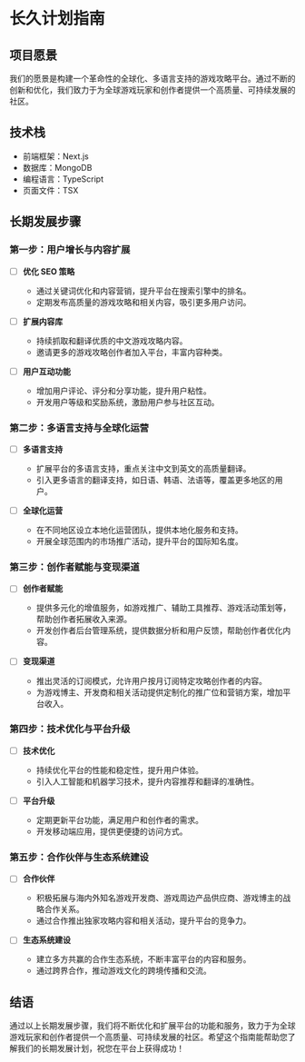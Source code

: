 # 长久计划指南

## 项目愿景

我们的愿景是构建一个革命性的全球化、多语言支持的游戏攻略平台。通过不断的创新和优化，我们致力于为全球游戏玩家和创作者提供一个高质量、可持续发展的社区。

## 技术栈

- 前端框架：Next.js
- 数据库：MongoDB
- 编程语言：TypeScript
- 页面文件：TSX

## 长期发展步骤

### 第一步：用户增长与内容扩展

- [ ] **优化 SEO 策略**
    - 通过关键词优化和内容营销，提升平台在搜索引擎中的排名。
    - 定期发布高质量的游戏攻略和相关内容，吸引更多用户访问。

- [ ] **扩展内容库**
    - 持续抓取和翻译优质的中文游戏攻略内容。
    - 邀请更多的游戏攻略创作者加入平台，丰富内容种类。

- [ ] **用户互动功能**
    - 增加用户评论、评分和分享功能，提升用户粘性。
    - 开发用户等级和奖励系统，激励用户参与社区互动。

### 第二步：多语言支持与全球化运营

- [ ] **多语言支持**
    - 扩展平台的多语言支持，重点关注中文到英文的高质量翻译。
    - 引入更多语言的翻译支持，如日语、韩语、法语等，覆盖更多地区的用户。

- [ ] **全球化运营**
    - 在不同地区设立本地化运营团队，提供本地化服务和支持。
    - 开展全球范围内的市场推广活动，提升平台的国际知名度。

### 第三步：创作者赋能与变现渠道

- [ ] **创作者赋能**
    - 提供多元化的增值服务，如游戏推广、辅助工具推荐、游戏活动策划等，帮助创作者拓展收入来源。
    - 开发创作者后台管理系统，提供数据分析和用户反馈，帮助创作者优化内容。

- [ ] **变现渠道**
    - 推出灵活的订阅模式，允许用户按月订阅特定攻略创作者的内容。
    - 为游戏博主、开发商和相关活动提供定制化的推广位和营销方案，增加平台收入。

### 第四步：技术优化与平台升级

- [ ] **技术优化**
    - 持续优化平台的性能和稳定性，提升用户体验。
    - 引入人工智能和机器学习技术，提升内容推荐和翻译的准确性。

- [ ] **平台升级**
    - 定期更新平台功能，满足用户和创作者的需求。
    - 开发移动端应用，提供更便捷的访问方式。

### 第五步：合作伙伴与生态系统建设

- [ ] **合作伙伴**
    - 积极拓展与海内外知名游戏开发商、游戏周边产品供应商、游戏博主的战略合作关系。
    - 通过合作推出独家攻略内容和相关活动，提升平台的竞争力。

- [ ] **生态系统建设**
    - 建立多方共赢的合作生态系统，不断丰富平台的内容和服务。
    - 通过跨界合作，推动游戏文化的跨境传播和交流。

## 结语

通过以上长期发展步骤，我们将不断优化和扩展平台的功能和服务，致力于为全球游戏玩家和创作者提供一个高质量、可持续发展的社区。希望这个指南能帮助您了解我们的长期发展计划，祝您在平台上获得成功！